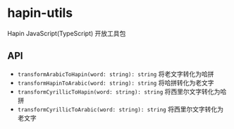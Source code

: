 # hapin-utils

Hapin JavaScript(TypeScript) 开放工具包

## API

- `transformArabicToHapin(word: string): string` 将老文字转化为哈拼
- `transformHapinToArabic(word: string): string` 将哈拼转化为老文字
- `transformCyrillicToHapin(word: string): string` 将西里尔文字转化为哈拼
- `transformCyrillicToArabic(word: string): string` 将西里尔文字转化为老文字
